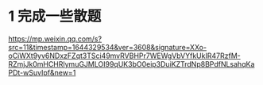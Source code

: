 # 1 完成一些散题
https://mp.weixin.qq.com/s?src=11&timestamp=1644329534&ver=3608&signature=XXo-oCiWXt9yv6NDxzFZqt3TSci49mvRVBHPr7WEWgVbVYfkUkIR47RzfM-RZmjJk0mHCHRlymuGJMLOI99qUK3bO0eip3DuiKZTrdNp8BPdfNLsahqKaPDt-wSuvIpf&new=1